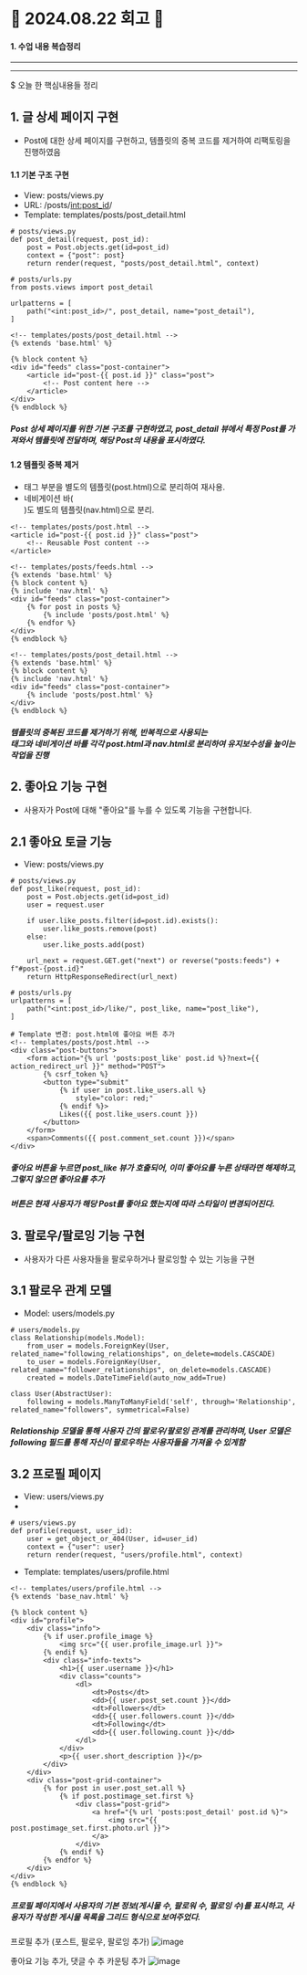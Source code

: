# 📝 2024.08.22 회고 📝
#### 1. 수업 내용 복습정리

------
------

$ 오늘 한 핵심내용들 정리

## 1. 글 상세 페이지 구현
- Post에 대한 상세 페이지를 구현하고, 템플릿의 중복 코드를 제거하여 리팩토링을 진행하였음

#### 1.1 기본 구조 구현
- View: posts/views.py
- URL: /posts/<int:post_id>/
- Template: templates/posts/post_detail.html

```
# posts/views.py
def post_detail(request, post_id):
    post = Post.objects.get(id=post_id)
    context = {"post": post}
    return render(request, "posts/post_detail.html", context)

# posts/urls.py
from posts.views import post_detail

urlpatterns = [
    path("<int:post_id>/", post_detail, name="post_detail"),
]

<!-- templates/posts/post_detail.html -->
{% extends 'base.html' %}

{% block content %}
<div id="feeds" class="post-container">
    <article id="post-{{ post.id }}" class="post">
        <!-- Post content here -->
    </article>
</div>
{% endblock %}
```
##### Post 상세 페이지를 위한 기본 구조를 구현하였고, post_detail 뷰에서 특정 Post를 가져와서 템플릿에 전달하며, 해당 Post의 내용을 표시하였다.

#### 1.2 템플릿 중복 제거
- <article> 태그 부분을 별도의 템플릿(post.html)으로 분리하여 재사용.
- 네비게이션 바(<nav>)도 별도의 템플릿(nav.html)으로 분리.


```
<!-- templates/posts/post.html -->
<article id="post-{{ post.id }}" class="post">
    <!-- Reusable Post content -->
</article>

<!-- templates/posts/feeds.html -->
{% extends 'base.html' %}
{% block content %}
{% include 'nav.html' %}
<div id="feeds" class="post-container">
    {% for post in posts %}
        {% include 'posts/post.html' %}
    {% endfor %}
</div>
{% endblock %}

<!-- templates/posts/post_detail.html -->
{% extends 'base.html' %}
{% block content %}
{% include 'nav.html' %}
<div id="feeds" class="post-container">
    {% include 'posts/post.html' %}
</div>
{% endblock %}
```
##### 템플릿의 중복된 코드를 제거하기 위해, 반복적으로 사용되는 <article> 태그와 네비게이션 바를 각각 post.html과 nav.html로 분리하여 유지보수성을 높이는 작업을 진행


## 2. 좋아요 기능 구현
- 사용자가 Post에 대해 "좋아요"를 누를 수 있도록 기능을 구현합니다.

## 2.1 좋아요 토글 기능
- View: posts/views.py
  
```
# posts/views.py
def post_like(request, post_id):
    post = Post.objects.get(id=post_id)
    user = request.user

    if user.like_posts.filter(id=post.id).exists():
        user.like_posts.remove(post)
    else:
        user.like_posts.add(post)

    url_next = request.GET.get("next") or reverse("posts:feeds") + f"#post-{post.id}"
    return HttpResponseRedirect(url_next)

# posts/urls.py
urlpatterns = [
    path("<int:post_id>/like/", post_like, name="post_like"),
]

# Template 변경: post.html에 좋아요 버튼 추가
<!-- templates/posts/post.html -->
<div class="post-buttons">
    <form action="{% url 'posts:post_like' post.id %}?next={{ action_redirect_url }}" method="POST">
        {% csrf_token %}
        <button type="submit"
            {% if user in post.like_users.all %}
                style="color: red;"
            {% endif %}>
            Likes({{ post.like_users.count }})
        </button>
    </form>
    <span>Comments({{ post.comment_set.count }})</span>
</div>
```

##### 좋아요 버튼을 누르면 post_like 뷰가 호출되어, 이미 좋아요를 누른 상태라면 해제하고, 그렇지 않으면 좋아요를 추가 
##### 버튼은 현재 사용자가 해당 Post를 좋아요 했는지에 따라 스타일이 변경되어진다.


## 3. 팔로우/팔로잉 기능 구현
- 사용자가 다른 사용자들을 팔로우하거나 팔로잉할 수 있는 기능을 구현

## 3.1 팔로우 관계 모델
- Model: users/models.py
```
# users/models.py
class Relationship(models.Model):
    from_user = models.ForeignKey(User, related_name="following_relationships", on_delete=models.CASCADE)
    to_user = models.ForeignKey(User, related_name="follower_relationships", on_delete=models.CASCADE)
    created = models.DateTimeField(auto_now_add=True)

class User(AbstractUser):
    following = models.ManyToManyField('self', through='Relationship', related_name="followers", symmetrical=False)
```

##### Relationship 모델을 통해 사용자 간의 팔로우/팔로잉 관계를 관리하며, User 모델은 following 필드를 통해 자신이 팔로우하는 사용자들을 가져올 수 있게함

## 3.2 프로필 페이지
- View: users/views.py
- 
```
# users/views.py
def profile(request, user_id):
    user = get_object_or_404(User, id=user_id)
    context = {"user": user}
    return render(request, "users/profile.html", context)
```

- Template: templates/users/profile.html
```
<!-- templates/users/profile.html -->
{% extends 'base_nav.html' %}

{% block content %}
<div id="profile">
    <div class="info">
        {% if user.profile_image %}
            <img src="{{ user.profile_image.url }}">
        {% endif %}
        <div class="info-texts">
            <h1>{{ user.username }}</h1>
            <div class="counts">
                <dl>
                    <dt>Posts</dt>
                    <dd>{{ user.post_set.count }}</dd>
                    <dt>Followers</dt>
                    <dd>{{ user.followers.count }}</dd>
                    <dt>Following</dt>
                    <dd>{{ user.following.count }}</dd>
                </dl>
            </div>
            <p>{{ user.short_description }}</p>
        </div>
    </div>
    <div class="post-grid-container">
        {% for post in user.post_set.all %}
            {% if post.postimage_set.first %}
                <div class="post-grid">
                    <a href="{% url 'posts:post_detail' post.id %}">
                        <img src="{{ post.postimage_set.first.photo.url }}">
                    </a>
                </div>
            {% endif %}
        {% endfor %}
    </div>
</div>
{% endblock %}
```
##### 프로필 페이지에서 사용자의 기본 정보(게시물 수, 팔로워 수, 팔로잉 수)를 표시하고, 사용자가 작성한 게시물 목록을 그리드 형식으로 보여주었다.


프로필 추가 (포스트, 팔로우, 팔로잉 추가)
![image](https://github.com/user-attachments/assets/dd05ebd9-953d-42d1-9762-cc714d7fda49)

좋아요 기능 추가, 댓글 수 추 카운팅 추가
![image](https://github.com/user-attachments/assets/54464e5b-f11c-4b3d-a86b-f50cf02ef623)
